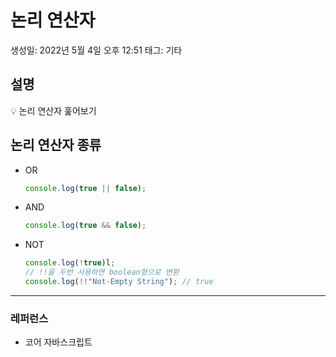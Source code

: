 # 논리 연산자

생성일: 2022년 5월 4일 오후 12:51
태그: 기타

## 설명

<aside>
💡 논리 연산자 훑어보기

</aside>

## 논리 연산자 종류

- OR
    
    ```jsx
    console.log(true || false);
    ```
    
- AND
    
    ```jsx
    console.log(true && false);
    ```
    
- NOT
    
    ```jsx
    console.log(!true)l;
    // !!을 두번 사용하면 boolean형으로 변환
    console.log(!!"Not-Empty String"); // true
    ```
    

---

### 레퍼런스

- 코어 자바스크립트